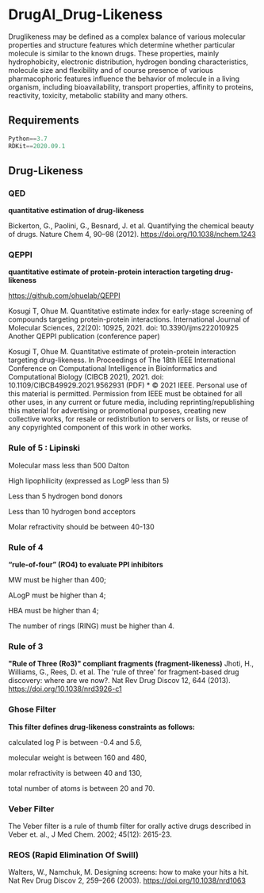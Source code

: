 # DrugAI_Drug-Likeness

Druglikeness may be defined as a complex balance of various molecular properties and structure features which determine whether particular molecule is similar to the known drugs. These properties, mainly hydrophobicity, electronic distribution, hydrogen bonding characteristics, molecule size and flexibility and of course presence of various pharmacophoric features influence the behavior of molecule in a living organism, including bioavailability, transport properties, affinity to proteins, reactivity, toxicity, metabolic stability and many others.

## Requirements
```python
Python==3.7
RDKit==2020.09.1
```

## Drug-Likeness

### QED
**quantitative estimation of drug-likeness**

Bickerton, G., Paolini, G., Besnard, J. et al. Quantifying the chemical beauty of drugs. Nature Chem 4, 90–98 (2012). https://doi.org/10.1038/nchem.1243


### QEPPI
**quantitative estimate of protein-protein interaction targeting drug-likeness**

https://github.com/ohuelab/QEPPI

Kosugi T, Ohue M. Quantitative estimate index for early-stage screening of compounds targeting protein-protein interactions. International Journal of Molecular Sciences, 22(20): 10925, 2021. doi: 10.3390/ijms222010925
Another QEPPI publication (conference paper)

Kosugi T, Ohue M. Quantitative estimate of protein-protein interaction targeting drug-likeness. In Proceedings of The 18th IEEE International Conference on Computational Intelligence in Bioinformatics and Computational Biology (CIBCB 2021), 2021. doi: 10.1109/CIBCB49929.2021.9562931 (PDF) * © 2021 IEEE. Personal use of this material is permitted. Permission from IEEE must be obtained for all other uses, in any current or future media, including reprinting/republishing this material for advertising or promotional purposes, creating new collective works, for resale or redistribution to servers or lists, or reuse of any copyrighted component of this work in other works.


### Rule of 5 : Lipinski
Molecular mass less than 500 Dalton

High lipophilicity (expressed as LogP less than 5)

Less than 5 hydrogen bond donors

Less than 10 hydrogen bond acceptors

Molar refractivity should be between 40-130

### Rule of 4
**“rule-of-four” (RO4) to evaluate PPI inhibitors**

MW must be higher than 400;

ALogP must be higher than 4;

HBA must be higher than 4;

The number of rings (RING) must be higher than 4.


### Rule of 3
**"Rule of Three (Ro3)" compliant fragments (fragment-likeness)**
Jhoti, H., Williams, G., Rees, D. et al. The 'rule of three' for fragment-based drug discovery: where are we now?. Nat Rev Drug Discov 12, 644 (2013). https://doi.org/10.1038/nrd3926-c1


### Ghose Filter
**This filter defines drug-likeness constraints as follows:**

calculated log P is between -0.4 and 5.6, 

molecular weight is between 160 and 480, 

molar refractivity  is between 40 and 130, 

total number of atoms is between 20 and 70.


### Veber Filter

The Veber filter is a rule of thumb filter for orally active drugs described in Veber et. al., J Med Chem. 2002; 45(12): 2615-23.


### REOS (Rapid Elimination Of Swill)
Walters, W., Namchuk, M. Designing screens: how to make your hits a hit. Nat Rev Drug Discov 2, 259–266 (2003). https://doi.org/10.1038/nrd1063
